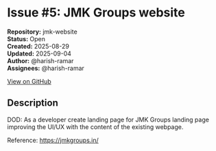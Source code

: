 # Issue #5: JMK Groups website

**Repository:** jmk-website  
**Status:** Open  
**Created:** 2025-08-29  
**Updated:** 2025-09-04  
**Author:** @harish-ramar  
**Assignees:** @harish-ramar  

[View on GitHub](https://github.com/Simtestlab/jmk-website/issues/5)

## Description

DOD: As a developer create landing page for JMK Groups landing page improving the UI/UX with the content of the existing webpage.

Reference: https://jmkgroups.in/
